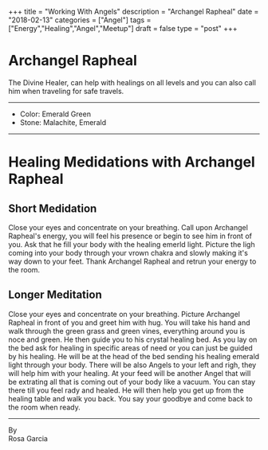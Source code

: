 +++
title = "Working With Angels"
description = "Archangel Rapheal"
date = "2018-02-13"
categories = ["Angel"]
tags = ["Energy","Healing","Angel","Meetup"]
draft = false
type = "post"
+++

# Archangel Rapheal

The Divine Healer, can help with healings on all levels and you can also call him when traveling for safe travels.

---

- Color: Emerald Green  
- Stone: Malachite, Emerald

---

# Healing Medidations with Archangel Rapheal

## Short Medidation

Close your eyes and concentrate on your breathing. Call upon Archangel Rapheal's energy, you will feel his presence or begin to see him in front of you. Ask that he fill your body with the healing emerld light. Picture the ligh coming into your body through your vrown chakra and slowly making it's way down to your feet. Thank Archangel Rapheal and retrun your energy to the room.

## Longer Meditation

Close your eyes and concentrate on your breathing. Picture Archangel Rapheal in front of you and greet him with hug. You will take his hand and walk through the green grass and green vines, everything around you is noce and green. He then guide you to his crystal healing bed. As you lay on the bed ask for healing in specific areas of need or you can just be guided by his healing. He will be at the head of the bed sending his healing emerald light through your body. There will be also Angels to your left and righ, they will help him with your healing. At your feed will be another Angel that will be extrating all that is coming out of your body like a vacuum. You can stay there till you feel rady and healed. He will then help you get up from the healing table and walk you back. You say your goodbye and come back to the room when ready.

---

By  
Rosa Garcia